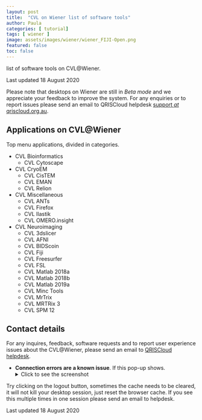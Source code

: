 ```yaml
---
layout: post
title:  "CVL on Wiener list of software tools"
author: Paula
categories: [ tutorial]
tags: [ wiener ]
image: assets/images/wiener/wiener_FIJI-Open.png
featured: false
toc: false
---
```


list of software tools on CVL@Wiener.

Last updated 18 August 2020

Please note that desktops on Wiener are still in *Beta mode* and we appreciate your feedback to improve the system. For any enquiries or to report issues please send an email to QRISCloud helpdesk [support *at*  qriscloud.org.au](mailto:support@qriscloud.org.au).

## Applications on CVL@Wiener

Top menu applications, divided in categories.

* CVL Bioinformatics
  * CVL Cytoscape
* CVL CryoEM
  * CVL CisTEM
  * CVL EMAN
  * CVL Relion
* CVL Miscellaneous
  * CVL ANTs
  * CVL Firefox
  * CVL Ilastik
  * CVL OMERO.insight
* CVL Neuroimaging
  * CVL 3dslicer
  * CVL AFNI
  * CVL BIDScoin
  * CVL Fiji
  * CVL Freesurfer
  * CVL FSL
  * CVL Matlab 2018a
  * CVL Matlab 2018b
  * CVL Matlab 2019a
  * CVL Minc Tools
  * CVL MrTrix
  * CVL MRTRix 3
  * CVL SPM 12


## Contact details
For any inquires, feedback, software requests and to report user experience issues about the CVL@Wiener, please send an email to [QRISCloud helpdesk](mailto:support@qriscloud.org.au).

- **Connection errors are a known issue**. If this pop-up shows.
    <details>
      <summary>Click to see the screenshot</summary>
      <img src="../assets/images/wiener/wiener_ConnectionError.png" alt="ConnectionError">
    </details>
Try clicking on the logout button, sometimes the cache needs to be cleared, it will not kill your desktop session, just reset the browser cache. If you see this multiple times in one session please send an email to helpdesk.

Last updated 18 August 2020
